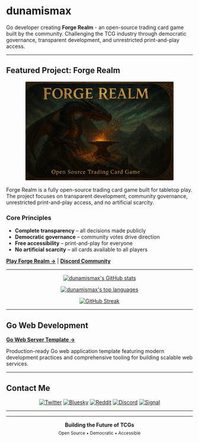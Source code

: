 # dunamismax

Go developer creating **Forge Realm** - an open-source trading card game built by the community. Challenging the TCG industry through democratic governance, transparent development, and unrestricted print-and-play access.

---

## Featured Project: Forge Realm

<p align="center">
  <img src="https://github.com/dunamismax/images/blob/main/forge-realm/forge-realm-alt.png" alt="Forge Realm Logo" width="400" />
</p>

Forge Realm is a fully open-source trading card game built for tabletop play. The project focuses on transparent development, community governance, unrestricted print-and-play access, and no artificial scarcity.

### Core Principles

- **Complete transparency** – all decisions made publicly
- **Democratic governance** – community votes drive direction  
- **Free accessibility** – print-and-play for everyone
- **No artificial scarcity** – all cards available to all players

[**Play Forge Realm →**](https://github.com/dunamismax/forge-realm) | [**Discord Community**](https://discord.gg/KQTY8DfY)

---

<p align="center">
  <a href="https://github.com/dunamismax">
    <img src="https://github-readme-stats.vercel.app/api?username=dunamismax&show_icons=true&theme=dark&include_all_commits=true&count_private=true&hide_border=true" alt="dunamismax's GitHub stats" />
  </a>
</p>

<p align="center">
  <a href="https://github.com/dunamismax">
    <img src="https://github-readme-stats.vercel.app/api/top-langs/?username=dunamismax&layout=compact&langs_count=8&theme=dark&hide_border=true" alt="dunamismax's top languages" />
  </a>
</p>

<p align="center">
  <a href="https://git.io/streak-stats"><img src="https://github-readme-streak-stats-eight.vercel.app?user=dunamismax&theme=dark&hide_border=true&date_format=M%20j%5B%2C%20Y%5D" alt="GitHub Streak" /></a>
</p>

---

## Go Web Development

**[Go Web Server Template →](https://github.com/dunamismax/go-web-server)**

Production-ready Go web application template featuring modern development practices and comprehensive tooling for building scalable web services.

---

## Contact Me

<p align="center">
  <a href="https://twitter.com/dunamismax" target="_blank"><img src="https://img.shields.io/badge/Twitter-00ADD8.svg?&style=for-the-badge&logo=twitter&logoColor=white" alt="Twitter"></a>
  <a href="https://bsky.app/profile/dunamismax.bsky.social" target="_blank"><img src="https://img.shields.io/badge/Bluesky-00ADD8?style=for-the-badge&logo=bluesky&logoColor=white" alt="Bluesky"></a>
  <a href="https://reddit.com/user/dunamismax" target="_blank"><img src="https://img.shields.io/badge/Reddit-00ADD8.svg?&style=for-the-badge&logo=reddit&logoColor=white" alt="Reddit"></a>
  <a href="https://discord.com/users/dunamismax" target="_blank"><img src="https://img.shields.io/badge/Discord-00ADD8.svg?style=for-the-badge&logo=discord&logoColor=white" alt="Discord"></a>
  <a href="https://signal.me/#p/+dunamismax.66" target="_blank"><img src="https://img.shields.io/badge/Signal-00ADD8.svg?style=for-the-badge&logo=signal&logoColor=white" alt="Signal"></a>
</p>

---

---

<p align="center">
  <strong>Building the Future of TCGs</strong><br>
  <sub>Open Source • Democratic • Accessible</sub>
</p>
